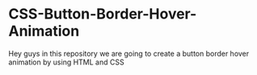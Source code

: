 # CSS-Button-Border-Hover-Animation
Hey guys in this repository we are going to create a button border hover animation by using HTML and CSS
